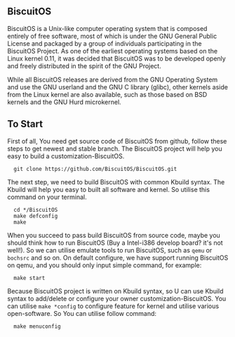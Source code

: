 BiscuitOS
----------------------------------------------

BiscuitOS is a Unix-like computer operating system that is composed entirely
of free software, most of which is under the GNU General Public License 
and packaged by a group of individuals participating in the BiscuitOS Project.
As one of the earliest operating systems based on the Linux kernel 0.11, 
it was decided that BiscuitOS was to be developed openly and freely 
distributed in the spirit of the GNU Project. 

While all BiscuitOS releases are derived from the GNU Operating System 
and use the GNU userland and the GNU C library (glibc), other kernels 
aside from the Linux kernel are also available, such as those based on 
BSD kernels and the GNU Hurd microkernel.

## To Start

  First of all, You need get source code of BiscuitOS from github, 
  follow these steps to get newest and stable branch. The BiscuitOS
  project will help you easy to build a customization-BiscuitOS.

  ```
    git clone https://github.com/BiscuitOS/BiscuitOS.git
  ```

  The next step, we need to build BiscuitOS with common Kbuild syntax.
  The Kbuild will help you easy to built all software and kernel. So
  utilise this command on your terminal.

  ```
    cd */BiscuitOS
    make defconfig
    make
  ```

  When you succeed to pass build BiscuitOS from source code, maybe you 
  should think how to run BiscuitOS (Buy a Intel-i386 develop board? it's
  not well!). So we can utilise emulate tools to run BiscuitOS, such as
  `qemu` or `bochsrc` and so on. On default configure, we have support
  running BiscuitOS on qemu, and you should only input simple command,
  for example:

  ```
    make start
  ```
  
  Because BiscuitOS project is written on Kbuild syntax, so U can use Kbuild 
  syntax to add/delete or configure your owner customization-BiscuitOS. 
  You can utilise `make *config` to configure feature for kernel and 
  utilise various open-software. So You can utilise follow command:

  ```
    make menuconfig
  ```
